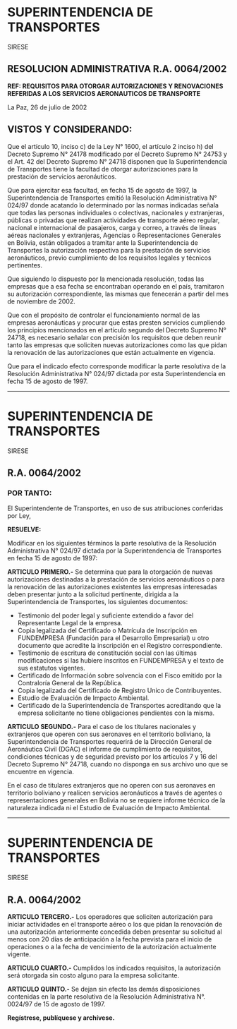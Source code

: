 # SUPERINTENDENCIA DE TRANSPORTES  
SIRESE  

## RESOLUCION ADMINISTRATIVA R.A. 0064/2002  

**REF: REQUISITOS PARA OTORGAR AUTORIZACIONES Y RENOVACIONES REFERIDAS A LOS SERVICIOS AERONAUTICOS DE TRANSPORTE**  

La Paz, 26 de julio de 2002  

## VISTOS Y CONSIDERANDO:  

Que el artículo 10, inciso c) de la Ley N° 1600, el artículo 2 inciso h) del Decreto Supremo N° 24178 modificado por el Decreto Supremo N° 24753 y el Art. 42 del Decreto Supremo N° 24718 disponen que la Superintendencia de Transportes tiene la facultad de otorgar autorizaciones para la prestación de servicios aeronáuticos.  

Que para ejercitar esa facultad, en fecha 15 de agosto de 1997, la Superintendencia de Transportes emitió la Resolución Administrativa N° 024/97 donde acatando lo determinado por las normas indicadas señala que todas las personas individuales o colectivas, nacionales y extranjeras, públicas o privadas que realizan actividades de transporte aéreo regular, nacional e internacional de pasajeros, carga y correo, a través de líneas aéreas nacionales y extranjeras, Agencias o Representaciones Generales en Bolivia, están obligados a tramitar ante la Superintendencia de Transportes la autorización respectiva para la prestación de servicios aeronáuticos, previo cumplimiento de los requisitos legales y técnicos pertinentes.  

Que siguiendo lo dispuesto por la mencionada resolución, todas las empresas que a esa fecha se encontraban operando en el país, tramitaron su autorización correspondiente, las mismas que fenecerán a partir del mes de noviembre de 2002.  

Que con el propósito de controlar el funcionamiento normal de las empresas aeronáuticas y procurar que estas presten servicios cumpliendo los principios mencionados en el artículo segundo del Decreto Supremo N° 24718, es necesario señalar con precisión los requisitos que deben reunir tanto las empresas que soliciten nuevas autorizaciones como las que pidan la renovación de las autorizaciones que están actualmente en vigencia.  

Que para el indicado efecto corresponde modificar la parte resolutiva de la Resolución Administrativa N° 024/97 dictada por esta Superintendencia en fecha 15 de agosto de 1997.  

---  

# SUPERINTENDENCIA DE TRANSPORTES  
SIRESE  

## R.A. 0064/2002  

### POR TANTO:  

El Superintendente de Transportes, en uso de sus atribuciones conferidas por Ley,  

**RESUELVE:**  

Modificar en los siguientes términos la parte resolutiva de la Resolución Administrativa N° 024/97 dictada por la Superintendencia de Transportes en fecha 15 de agosto de 1997:  

**ARTICULO PRIMERO.-** Se determina que para la otorgación de nuevas autorizaciones destinadas a la prestación de servicios aeronáuticos o para la renovación de las autorizaciones existentes las empresas interesadas deben presentar junto a la solicitud pertinente, dirigida a la Superintendencia de Transportes, los siguientes documentos:  

- Testimonio del poder legal y suficiente extendido a favor del Representante Legal de la empresa.  
- Copia legalizada del Certificado o Matrícula de Inscripción en FUNDEMPRESA (Fundación para el Desarrollo Empresarial) u otro documento que acredite la inscripción en el Registro correspondiente.  
- Testimonio de escritura de constitución social con las últimas modificaciones si las hubiere inscritos en FUNDEMPRESA y el texto de sus estatutos vigentes.  
- Certificado de Información sobre solvencia con el Fisco emitido por la Contraloría General de la República.  
- Copia legalizada del Certificado de Registro Unico de Contribuyentes.  
- Estudio de Evaluación de Impacto Ambiental.  
- Certificado de la Superintendencia de Transportes acreditando que la empresa solicitante no tiene obligaciones pendientes con la misma.  

**ARTICULO SEGUNDO.-** Para el caso de los titulares nacionales y extranjeros que operen con sus aeronaves en el territorio boliviano, la Superintendencia de Transportes requerirá de la Dirección General de Aeronáutica Civil (DGAC) el informe de cumplimiento de requisitos, condiciones técnicas y de seguridad previsto por los artículos 7 y 16 del Decreto Supremo N° 24718, cuando no disponga en sus archivo uno que se encuentre en vigencia.  

En el caso de titulares extranjeros que no operen con sus aeronaves en territorio boliviano y realicen servicios aeronáuticos a través de agentes o representaciones generales en Bolivia no se requiere informe técnico de la naturaleza indicada ni el Estudio de Evaluación de Impacto Ambiental.  

---  

# SUPERINTENDENCIA DE TRANSPORTES  
SIRESE  

## R.A. 0064/2002  

**ARTICULO TERCERO.-** Los operadores que soliciten autorización para iniciar actividades en el transporte aéreo o los que pidan la renovación de una autorización anteriormente concedida deben presentar su solicitud al menos con 20 días de anticipación a la fecha prevista para el inicio de operaciones o a la fecha de vencimiento de la autorización actualmente vigente.  

**ARTICULO CUARTO.-** Cumplidos los indicados requisitos, la autorización será otorgada sin costo alguno para la empresa solicitante.  

**ARTICULO QUINTO.-** Se dejan sin efecto las demás disposiciones contenidas en la parte resolutiva de la Resolución Administrativa N°. 0024/97 de 15 de agosto de 1997.  

**Regístrese, publíquese y archívese.**  